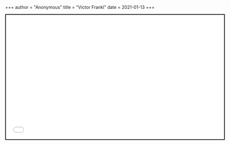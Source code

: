 +++
 author = "Anonymous"
 title = "Victor Frankl"
 date = 2021-01-13
+++


 
 <iframe seamless src="/obsidian_port/nodes/Victor_Frankl.html" style="width:700px; height:400px; border: 2px solid black"></iframe>